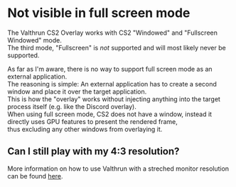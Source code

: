 # Not visible in full screen mode
The Valthrun CS2 Overlay works with CS2 "Windowed" and "Fullscreen Windowed" mode.  
The third mode, "Fullscreen" is *not* supported and will most likely never be supported.  
  
As far as I'm aware, there is no way to support full screen mode as an external application.  
The reasoning is simple: An external application has to create a second window and place it over the target application.  
This is how the "overlay" works without injecting anything into the target process itself (e.g. like the Discord overlay).  
When using full screen mode, CS2 does not have a window, instead it directly uses GPU features to present the rendered frame,  
thus excluding any other windows from overlaying it.

## Can I still play with my 4:3 resolution?
More information on how to use Valthrun with a streched monitor resolution can be found [here](./stretched).


